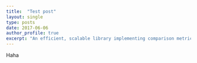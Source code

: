 ```yaml
---
title:  "Test post"
layout: single
type: posts
date: 2017-06-06
author_profile: true
excerpt: "An efficient, scalable library implementing comparison metrics for complex networks."
---
```


Haha
